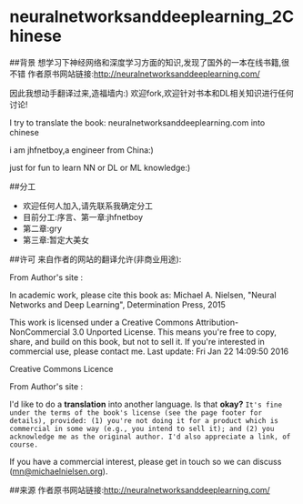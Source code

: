 # neuralnetworksanddeeplearning_2Chinese
##背景
想学习下神经网络和深度学习方面的知识,发现了国外的一本在线书籍,很不错
作者原书网站链接:http://neuralnetworksanddeeplearning.com/

因此我想动手翻译过来,造福墙内:)
欢迎fork,欢迎针对书本和DL相关知识进行任何讨论!

I try to translate the book: neuralnetworksanddeeplearning.com  into chinese

i am jhfnetboy,a engineer from China:)

just for fun to learn NN or DL or ML knowledge:)

##分工
+ 欢迎任何人加入,请先联系我确定分工
+ 目前分工:序言、第一章:jhfnetboy
+ 第二章:gry
+ 第三章:暂定大美女


##许可
来自作者的网站的翻译允许(非商业用途):

From Author's site :

In academic work, please cite this book as: Michael A. Nielsen, "Neural Networks and Deep Learning", Determination Press, 2015 

This work is licensed under a Creative Commons Attribution-NonCommercial 3.0 Unported License. This means you're free to copy, share, and build on this book, but not to sell it. If you're interested in commercial use, please contact me. Last update: Fri Jan 22 14:09:50 2016 


Creative Commons Licence

From Author's site :

I'd like to do a <b>translation</b> into another language. Is that <b>okay?</b>
 `It's fine under the terms of the book's license (see the page footer for details), provided: (1) you're not doing it for a product which is commercial in some way (e.g., you intend to sell it); and (2) you acknowledge me as the original author. I'd also appreciate a link, of course.`

 If you have a commercial interest, please get in touch so we can discuss (mn@michaelnielsen.org).

##来源
作者原书网站链接:http://neuralnetworksanddeeplearning.com/





